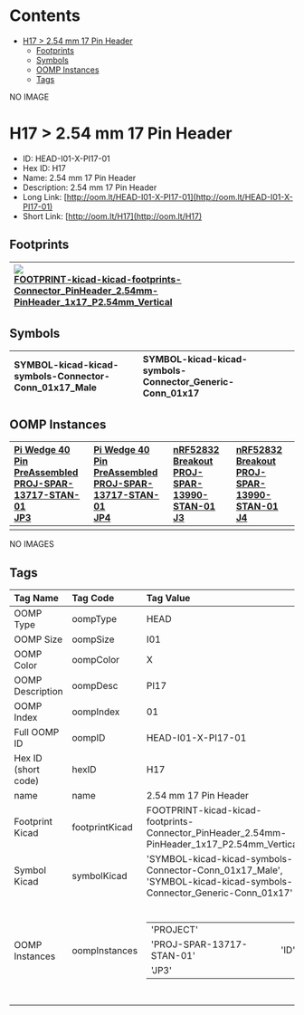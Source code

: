 



Contents
========

* [H17 > 2.54 mm 17 Pin Header](#h17--254-mm-17-pin-header)
	* [Footprints](#footprints)
	* [Symbols](#symbols)
	* [OOMP Instances](#oomp-instances)
	* [Tags](#tags)
  
NO IMAGE  
# H17 > 2.54 mm 17 Pin Header

- ID: HEAD-I01-X-PI17-01
- Hex ID: H17
- Name: 2.54 mm 17 Pin Header
- Description: 2.54 mm 17 Pin Header
- Long Link: [http://oom.lt/HEAD-I01-X-PI17-01](http://oom.lt/HEAD-I01-X-PI17-01)
- Short Link: [http://oom.lt/H17](http://oom.lt/H17)

## Footprints
  

|[![](https://raw.githubusercontent.com/oomlout/oomlout_OOMP_eda_V2/FOOTPRINT/kicad/kicad-footprints/Connector_PinHeader_2.54mm/PinHeader_1x17_P2.54mm_Vertical/main/image_140.png)<br>FOOTPRINT-kicad-kicad-footprints-Connector_PinHeader_2.54mm-PinHeader_1x17_P2.54mm_Vertical](https://github.com/oomlout/oomlout_OOMP_eda_V2/FOOTPRINT/kicad/kicad-footprints/Connector_PinHeader_2.54mm/PinHeader_1x17_P2.54mm_Vertical/tree/main/)||||
| :--- | :--- | :--- | :--- |

## Symbols
  

|![]()<br>SYMBOL-kicad-kicad-symbols-Connector-Conn_01x17_Male|![]()<br>SYMBOL-kicad-kicad-symbols-Connector_Generic-Conn_01x17|||
| :--- | :--- | :--- | :--- |

## OOMP Instances
  

|[Pi Wedge 40 Pin PreAssembled<br>PROJ-SPAR-13717-STAN-01<br>JP3](https://github.com/oomlout/oomlout_OOMP_projects_V2/PROJ/SPAR/13717/STAN/01/tree/main/)|[Pi Wedge 40 Pin PreAssembled<br>PROJ-SPAR-13717-STAN-01<br>JP4](https://github.com/oomlout/oomlout_OOMP_projects_V2/PROJ/SPAR/13717/STAN/01/tree/main/)|[nRF52832 Breakout<br>PROJ-SPAR-13990-STAN-01<br>J3](https://github.com/oomlout/oomlout_OOMP_projects_V2/PROJ/SPAR/13990/STAN/01/tree/main/)|[nRF52832 Breakout<br>PROJ-SPAR-13990-STAN-01<br>J4](https://github.com/oomlout/oomlout_OOMP_projects_V2/PROJ/SPAR/13990/STAN/01/tree/main/)|
| :--- | :--- | :--- | :--- |
|||||
  
NO IMAGES  
## Tags
  

|Tag Name|Tag Code|Tag Value|
| :--- | :--- | :--- |
|OOMP Type|oompType|HEAD|
|OOMP Size|oompSize|I01|
|OOMP Color|oompColor|X|
|OOMP Description|oompDesc|PI17|
|OOMP Index|oompIndex|01|
|Full OOMP ID|oompID|HEAD-I01-X-PI17-01|
|Hex ID (short code)|hexID|H17|
|name|name|2.54 mm 17 Pin Header|
|Footprint Kicad|footprintKicad|FOOTPRINT-kicad-kicad-footprints-Connector_PinHeader_2.54mm-PinHeader_1x17_P2.54mm_Vertical|
|Symbol Kicad|symbolKicad|'SYMBOL-kicad-kicad-symbols-Connector-Conn_01x17_Male', 'SYMBOL-kicad-kicad-symbols-Connector_Generic-Conn_01x17'|
|OOMP Instances|oompInstances|<table><tr><td>'PROJECT'</td></tr><tr><td> 'PROJ-SPAR-13717-STAN-01'</td><td> 'ID'</td></tr><tr><td> 'JP3'</td></tr></table></td><td> <table><tr><td>'PROJECT'</td></tr><tr><td> 'PROJ-SPAR-13717-STAN-01'</td><td> 'ID'</td></tr><tr><td> 'JP4'</td></tr></table></td><td> <table><tr><td>'PROJECT'</td></tr><tr><td> 'PROJ-SPAR-13990-STAN-01'</td><td> 'ID'</td></tr><tr><td> 'J3'</td></tr></table></td><td> <table><tr><td>'PROJECT'</td></tr><tr><td> 'PROJ-SPAR-13990-STAN-01'</td><td> 'ID'</td></tr><tr><td> 'J4'</td></tr></table>|
||||
